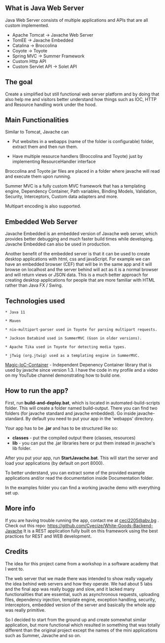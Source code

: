 

What is Java Web Server
-----------------------
Java Web Server consists of multiple applications and APIs that are all custom implemented.
* Apache Tomcat -> Javache Web Server
* TomEE -> Javache Embedded
* Catalina -> Broccolina
* Coyote -> Toyote
* Spring MVC -> Summer Framework
* Custom Http API
* Custom Servlet API -> Solet API

The goal
-------
Create a simplified but still functional web server platform and by doing that also help me and
visitors better understand how things such as IOC, HTTP and Resource handling work under the hood.

Main Functionalities
-------------------
Similar to  Tomcat, Javache can
  * Put websites in a webapps (name of the folder is configurable) folder, extract them and then run them.

  * Have multiple resource handlers (Broccolina and Toyote) just by implementing ResourceHandler interface

Broccolina and Toyote jar files are placed in a folder where javache will read and execute them upon running.

Summer MVC is a fully custom MVC framework that has a templating engine, Dependency Container, Path variables, Binding Models, Validation, Security, Interceptors, Custom data adapters
and more.

Multipart encoding is also supported.

Embedded Web Server
-------------------
Javache Embedded is an embedded version of Javache web server, which provides better debugging and much faster build times 
while developing. Javache Embedded can also be used in production.

Another benefit of the embedded server is that it can be used to create desktop applications with html, css and javaScript.
For example we can have an embedded browser (CEF) that will be in the same app and it will browse on localhost and the server
behind will act as it is a normal browser and will return views or JSON data. This is a much better approach for creating desktop applications for people that are more familiar with HTML rather than Java FX / Swing.

Technologies used
---------------------
	* Java 11
	
	* Maven
	
	* nio-multipart-parser used in Toyote for parsing multipart requests.
	
	* Jackson Databind used in SummerMVC (Gson in older versions). 
	
	* Apache Tika used in Toyote for detecting media types.
	
	* jTwig (org.jtwig) used as a templating engine in SummerMVC.
	
[Magic-IoC-Container](https://github.com/Cyecize/Magic-IoC-Container) - Independent Depenency Container library that is used by javache since version 1.3. I have the code in my profile and a video on my YouTube channel demonstrating how to build one.
	
How to run the app?
------------------
First, run **build-and-deploy.bat**, which is located in automated-build-scripts folder. This will create a folder named build-output. There you can find two folders (for javache standard and javache embedded). Go inside javache-standard.
By default you need to put your app in the 'webapps' directory.

Your app has to be **.jar** and has to be structured like so:
* **classes** - put the compiled output there (classes, resources)
* **lib** - you can put the .jar libraries here or put them instead in javache's lib folder.

After you put your app, run **StartJavache.bat**. This will start the server and load your applications (by default on port 8000).

To better understand, you can extract some of the provided example applications and/or read the documentation inside Documentation folder.

In the examples folder you can find a working javache demo with everything set up.

More info
-------------
If you are having trouble running the app, contact me at ceci2205@abv.bg .
Check out this repo: https://github.com/Cyecize/White-Goods-Backend-Javache
It is a REST application fully built on this framework using the best practices for REST and WEB development.

Credits
-------
The idea for this project came from a workshop in a software academy that I went to.

The web server that we made there was intended to show really vaguely the idea behind web servers and how they operate.
We had about 5 labs and the final app was really buggy and slow, and it lacked many functionalities that are essential, such as asynchronous requests, uploading files, dependency injection, template engine, exception handling, security, interceptors, embedded version of the server and basically the whole app was really primitive.

So I decided to start from the ground up and create somewhat similar application, but more functional which resulted in something that was totally different than the original project except the names of the mini applications such as Summer, Javache and so on.

